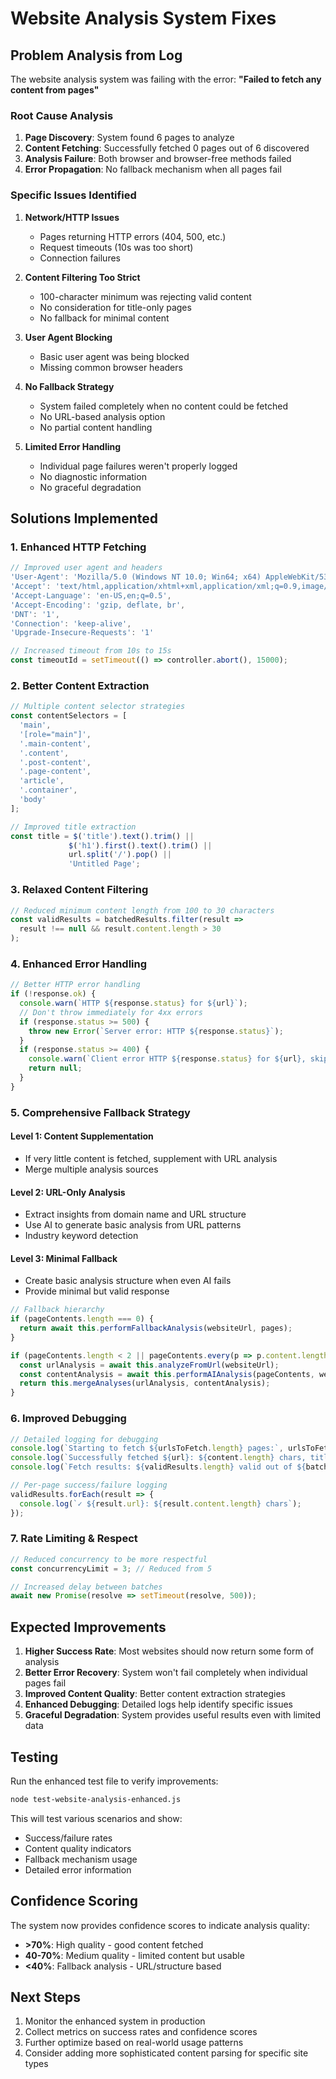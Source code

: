 # Website Analysis System Fixes

## Problem Analysis from Log

The website analysis system was failing with the error: **"Failed to fetch any content from pages"**

### Root Cause Analysis

1. **Page Discovery**: System found 6 pages to analyze
2. **Content Fetching**: Successfully fetched 0 pages out of 6 discovered
3. **Analysis Failure**: Both browser and browser-free methods failed
4. **Error Propagation**: No fallback mechanism when all pages fail

### Specific Issues Identified

1. **Network/HTTP Issues**
   - Pages returning HTTP errors (404, 500, etc.)
   - Request timeouts (10s was too short)
   - Connection failures

2. **Content Filtering Too Strict**
   - 100-character minimum was rejecting valid content
   - No consideration for title-only pages
   - No fallback for minimal content

3. **User Agent Blocking**
   - Basic user agent was being blocked
   - Missing common browser headers

4. **No Fallback Strategy**
   - System failed completely when no content could be fetched
   - No URL-based analysis option
   - No partial content handling

5. **Limited Error Handling**
   - Individual page failures weren't properly logged
   - No diagnostic information
   - No graceful degradation

## Solutions Implemented

### 1. Enhanced HTTP Fetching

```javascript
// Improved user agent and headers
'User-Agent': 'Mozilla/5.0 (Windows NT 10.0; Win64; x64) AppleWebKit/537.36...',
'Accept': 'text/html,application/xhtml+xml,application/xml;q=0.9,image/webp,*/*;q=0.8',
'Accept-Language': 'en-US,en;q=0.5',
'Accept-Encoding': 'gzip, deflate, br',
'DNT': '1',
'Connection': 'keep-alive',
'Upgrade-Insecure-Requests': '1'

// Increased timeout from 10s to 15s
const timeoutId = setTimeout(() => controller.abort(), 15000);
```

### 2. Better Content Extraction

```javascript
// Multiple content selector strategies
const contentSelectors = [
  'main',
  '[role="main"]',
  '.main-content',
  '.content',
  '.post-content',
  '.page-content',
  'article',
  '.container',
  'body'
];

// Improved title extraction
const title = $('title').text().trim() || 
             $('h1').first().text().trim() || 
             url.split('/').pop() || 
             'Untitled Page';
```

### 3. Relaxed Content Filtering

```javascript
// Reduced minimum content length from 100 to 30 characters
const validResults = batchedResults.filter(result => 
  result !== null && result.content.length > 30
);
```

### 4. Enhanced Error Handling

```javascript
// Better HTTP error handling
if (!response.ok) {
  console.warn(`HTTP ${response.status} for ${url}`);
  // Don't throw immediately for 4xx errors
  if (response.status >= 500) {
    throw new Error(`Server error: HTTP ${response.status}`);
  }
  if (response.status >= 400) {
    console.warn(`Client error HTTP ${response.status} for ${url}, skipping`);
    return null;
  }
}
```

### 5. Comprehensive Fallback Strategy

#### Level 1: Content Supplementation
- If very little content is fetched, supplement with URL analysis
- Merge multiple analysis sources

#### Level 2: URL-Only Analysis
- Extract insights from domain name and URL structure
- Use AI to generate basic analysis from URL patterns
- Industry keyword detection

#### Level 3: Minimal Fallback
- Create basic analysis structure when even AI fails
- Provide minimal but valid response

```javascript
// Fallback hierarchy
if (pageContents.length === 0) {
  return await this.performFallbackAnalysis(websiteUrl, pages);
}

if (pageContents.length < 2 || pageContents.every(p => p.content.length < 200)) {
  const urlAnalysis = await this.analyzeFromUrl(websiteUrl);
  const contentAnalysis = await this.performAIAnalysis(pageContents, websiteUrl);
  return this.mergeAnalyses(urlAnalysis, contentAnalysis);
}
```

### 6. Improved Debugging

```javascript
// Detailed logging for debugging
console.log(`Starting to fetch ${urlsToFetch.length} pages:`, urlsToFetch);
console.log(`Successfully fetched ${url}: ${content.length} chars, title: "${title}"`);
console.log(`Fetch results: ${validResults.length} valid out of ${batchedResults.length} total`);

// Per-page success/failure logging
validResults.forEach(result => {
  console.log(`✓ ${result.url}: ${result.content.length} chars`);
});
```

### 7. Rate Limiting & Respect

```javascript
// Reduced concurrency to be more respectful
const concurrencyLimit = 3; // Reduced from 5

// Increased delay between batches
await new Promise(resolve => setTimeout(resolve, 500));
```

## Expected Improvements

1. **Higher Success Rate**: Most websites should now return some form of analysis
2. **Better Error Recovery**: System won't fail completely when individual pages fail
3. **Improved Content Quality**: Better content extraction strategies
4. **Enhanced Debugging**: Detailed logs help identify specific issues
5. **Graceful Degradation**: System provides useful results even with limited data

## Testing

Run the enhanced test file to verify improvements:

```bash
node test-website-analysis-enhanced.js
```

This will test various scenarios and show:
- Success/failure rates
- Content quality indicators
- Fallback mechanism usage
- Detailed error information

## Confidence Scoring

The system now provides confidence scores to indicate analysis quality:
- **>70%**: High quality - good content fetched
- **40-70%**: Medium quality - limited content but usable
- **<40%**: Fallback analysis - URL/structure based

## Next Steps

1. Monitor the enhanced system in production
2. Collect metrics on success rates and confidence scores
3. Further optimize based on real-world usage patterns
4. Consider adding more sophisticated content parsing for specific site types 